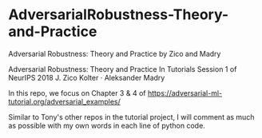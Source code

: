 # AdversarialRobustness-Theory-and-Practice
Adversarial Robustness: Theory and Practice by Zico and Madry 

Adversarial Robustness: Theory and Practice
In Tutorials Session 1 of NeurIPS 2018
J. Zico Kolter · Aleksander Madry

In this repo, we focus on Chapter 3 & 4 of https://adversarial-ml-tutorial.org/adversarial_examples/

Similar to Tony's other repos in the tutorial project, I will comment as much as possible with my own words in each line of python code.
